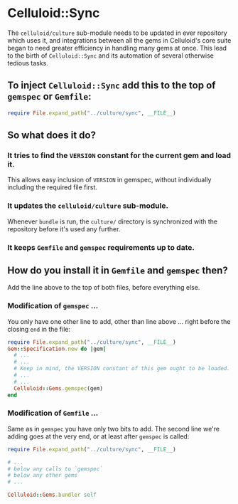 # Celluloid::Sync

The `celluloid/culture` sub-module needs to be updated in ever repository which uses it, and integrations between all the gems in Celluloid's core suite began to need greater efficiency in handling many gems at once. This lead to the birth of `Celluloid::Sync` and its automation of several otherwise tedious tasks.

## To inject `Celluloid::Sync` add this to the top of `gemspec` or `Gemfile`:

```ruby
require File.expand_path("../culture/sync", __FILE__)
```

## So what does it do?

### It tries to find the `VERSION` constant for the current gem and load it.

This allows easy inclusion of `VERSION` in gemspec, without individually including the required file first.

### It updates the `celluloid/culture` sub-module.

Whenever `bundle` is run, the `culture/` directory is synchronized with the repository before it's used any further.

### It keeps `Gemfile` and `gemspec` requirements up to date.


## How do you install it in `Gemfile` and `gemspec` then?

Add the line above to the top of both files, before everything else.

### Modification of `gemspec` ...

You only have one other line to add, other than line above ... right before the closing `end` in the file:

```ruby
require File.expand_path("../culture/sync", __FILE__)
Gem::Specification.new do |gem|
  # ...
  # ...
  # Keep in mind, the VERSION constant of this gem ought to be loaded.
  # ...
  # ...
  Celluloid::Gems.gemspec(gem)
end

```

### Modification of `Gemfile` ...

Same as in `gemspec` you have only two bits to add. The second line we're adding goes at the very end, or at least after `gemspec` is called:

```ruby
require File.expand_path("../culture/sync", __FILE__)

# ...
# below any calls to `gemspec`
# below any other gems
# ...

Celluloid::Gems.bundler self
```
